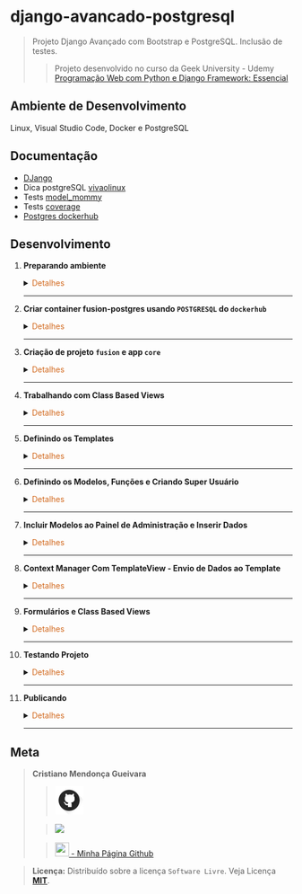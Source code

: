 # django-avancado-postgresql

>Projeto Django Avançado com Bootstrap e PostgreSQL. Inclusão de testes.
> 
>>Projeto desenvolvido no curso da Geek University - Udemy [Programação Web com Python e Django Framework: Essencial](https://www.udemy.com/course/programacao-web-com-django-framework-do-basico-ao-avancado/)

## Ambiente de Desenvolvimento
Linux, Visual Studio Code, Docker e PostgreSQL

## Documentação
- [DJango](https://www.djangoproject.com/)
- Dica postgreSQL [vivaolinux](https://www.vivaolinux.com.br/artigo/psql-Conheca-o-basico)
- Tests [model_mommy](https://model-mommy.readthedocs.io/en/latest/basic_usage.html)
- Tests [coverage](https://coverage.readthedocs.io/en/7.3.2/)
- [Postgres dockerhub](https://hub.docker.com/_/postgres)


## Desenvolvimento
1. <span style="color:383E42"><b>Preparando ambiente</b></span>
    <details><summary><span style="color:Chocolate">Detalhes</span></summary>
    <p>

    - Criar repositório no github com `gitignore` e `README.md`
    - Editar `README` e colocar estrutura básica
    - Criar diretório `readmeImages` e colocar imagens para uso no `README.md`
    - Editar `gitignore` e colocar configuração para `python, django, vscode/visualstudio code`
        >Use o site [gitignore.io](https://www.toptal.com/developers/gitignore/)
    
    - Incluir ao `gitignore` o arquivo `privateData.py`
        >São arquivos que não devem ir para o repositório github

    - Criar e ativar ambiente virtual
        ```sh
        python3 -m venv venv
        source venv/bin/activate
        ```
    - Instalação pip - se necessário
        ```sh
        sudo apt update
        sudo apt install python3-pip
        pip3 --version
        ```
    - Instalar o `django`, `psycopg2-binary` (para trabalhar com PostgreSQL), `gunicorn`( servidor para python), `django-std-image`(para trabalhar com imagens)
        ```bash
        sudo apt update
        pip3 install django
        pip3 install psycopg2-binary gunicorn django-static django-stdimage
        ```

    - Criação arquivo requirements
    Contém informaçẽos sobre todas as bibliotecas utilizadas no projeto. Para atualizar o arquivo, basta executar o comando novamente após instalar outras bibliotecas.
        ```sh
        pip freeze > requirements.txt
        ```

    </p>

    </details> 

    ---

2. <span style="color:383E42"><b>Criar container fusion-postgres usando `POSTGRESQL` do `dockerhub`</b></span>
    <details><summary><span style="color:Chocolate">Detalhes</span></summary>
    <p>

    - [Documentação dockerhub](https://hub.docker.com/_/postgres)
        - Baixar imagem POSTGRESQL
            ```bash
            docker pull postgres
            ```
        - Cria container 
        Nomeando `--name fusion-postgres` 
        Adiciono informação da porta `-p 5432:5432`
        Informo a senha `POSTGRES_PASSWORD=suasenha`
        ```bash
        docker run -p 5432:5432 --name fusion-postgres -e POSTGRES_PASSWORD=suasenha -d postgres

        ```
        - Iniciar container
            ```bash
            docker start fusion-postgres
            ```
        - Verificar `id` container e `ip` do container
            ```bash
            sudo docker ps
            sudo docker container inspect idcontainer
            ```

        - Acessar container no modo interativo - container em execução
            >Criação database e usuário
            ```bash
            sudo docker exec -it idcontainer bash
            ```
            - Acessando postgres `database` com usuário `postgres`
                ```bash
                psql -U postgres
                ```
            - Criar database
                ```bash
                create database "fusion";
                ```
            -  Criar usuário no postgres
                ```bash
                create user cristiano superuser inherit createdb createrole password 'surasenha';
                ```

            - Saindo do postgres
                ```bash
                \q
                ```
            - Acessando database `fusion`. Use o  `ip` do container
                >Comandos válidos
                ```bash
                psql -U postgres -d fusion
                psql ipcontainer -U postgres -d fusion

                psql -h ipcontainer -U postgres -d fusion
                ```
            - Listando database
                ```bash
                \l
                ```
            - Sair do container
                ```bash
                exit
                ```

    </p>

    </details> 

    ---

3. <span style="color:383E42"><b>Criação de projeto `fusion` e app `core`</b></span>
    <details><summary><span style="color:Chocolate">Detalhes</span></summary>
    <p>
    
    - Criar app no mesmo diretório/pasta que está o projeto.
        >Criar arquivo `privateData.py` com dicionário de dados `myData` contendo as informaçoes que não quero que vá para repositório - Então incluirei o arquivo com a classe no gitignore
        Dicinário `myData`
        ```python
        myData = {
            'SENHA_PSTGRESQL': '',
            'USUARIO_POSTGRESQL': '',
            'SECRET_SETTINGS': '',
            'POSTGRESQL_DB_NAME': '',
            'HOST': '',
        }
        ```
        ```sh
        django-admin startproject fusion .
        django-admin startapp core
        ```
     
    - Configuração em `settings.py`
        - Habilitar acesso
            ```python
            ALLOWED_HOSTS = ['*']
            ```
        - Incluir app `core`
            ```python
            INSTALLED_APPS = [
                'django.contrib.admin',
                'django.contrib.auth',
                'django.contrib.contenttypes',
                'django.contrib.sessions',
                'django.contrib.messages',
                'django.contrib.staticfiles',

                'core',
            ]
            ```
        - Informar diretório `templates`
            ````python
            TEMPLATES = [
                {
                    'BACKEND': 'django.template.backends.django.DjangoTemplates',
                    'DIRS': ['templates'],
                    'APP_DIRS': True,
                    'OPTIONS': {
                        'context_processors': [
                            'django.template.context_processors.debug',
                            'django.template.context_processors.request',
                            'django.contrib.auth.context_processors.auth',
                            'django.contrib.messages.context_processors.messages',
                        ],
                    },
                },
            ]
            ```
        - Configurar databases para PostgreSQL
            ```python
            DATABASES = {
                'default': {
                    'ENGINE': 'django.db.backends.postgresql',
                    'NAME': privateData['POSTGRESQL_DB_NAME'],
                    'USER': privateData['USUARIO_POSTGRESQL'],
                    'PASSWORD': privateData['SENHA_POSTGRESQL'],
                    'HOST': privateData['HOST'],
                    'PORT':'5432',
                    
                }
            }
            ```
        - Definindo `timezone`
            ```python
            # Internationalization
            # https://docs.djangoproject.com/en/4.2/topics/i18n/

            LANGUAGE_CODE = 'pt-br'

            TIME_ZONE = 'America/Sao_Paulo'

            USE_I18N = True

            USE_TZ = True

            ```
        - Configuração para arquivos státicos
            ```python
            import os
            from pathlib import Path
            #...
            STATIC_URL = 'static/'
            MEDIA_URL = 'media/'
            STATIC_ROOT = os.path.join(STATIC_URL, 'staticfiles')
            MEDIA_ROOT = os.path.join(BASE_DIR, 'media')
            #...
            ```
    - Incluir diretórios `core/templates` e `core/static`
    - Incluir rota para app `core` no arquivo `fusion/urls.py`
        >Direciona para rotas do `core/urls.py` - Obs.: Ainda será criado o arquivo de urls do app
        ```python
        from django.contrib import admin
        from django.urls import path, include

        from django.conf.urls.static import static
        from django.conf import settings

        urlpatterns = [
            path('admin/', admin.site.urls),
            path('', include('core.urls')),
        ] + static(settings.MEDIA_URL, document_root=settings.MEDIA_ROOT)
        ```

    </p>

    </details> 

    ---

4. <span style="color:383E42"><b>Trabalhando com Class Based Views</b></span>
    <details><summary><span style="color:Chocolate">Detalhes</span></summary>
    <p>

    - Criar arquivo `core/urls.py` no app core
        >Incluir rota para view `IndexView`
        ```python
        from django.urls import path

        from .views import IndexView

        urlpatterns = [
            path('', IndexView.as_view(), name='index'),
        ]
        ```

    - Criar view `IndexView`
        ```python
        from django.views.generic import TemplateView

        class IndexView(TemplateView):
            template_name = 'index.html'
        ```

    </p>

    </details> 

    ---

5. <span style="color:383E42"><b>Definindo os Templates</b></span>
    <details><summary><span style="color:Chocolate">Detalhes</span></summary>
    <p>

    - Template `core/templates/404.html`
        ```html
        {% load static %}
        <div id="hero-area" class="hero-area-bg">
            <div class="container">      
            <div class="row">
                <div class="col-lg-7 col-md-12 col-sm-12 col-xs-12">
                <div class="contents">
                    <h2 class="head-title">App, Business & SaaS<br>Landing Page Template</h2>
                    <p>Lorem ipsum dolor sit amet, consectetur adipisicing elit. Rem repellendus quasi fuga nesciunt dolorum nulla magnam veniam sapiente, fugiat! fuga nesciunt dolorum nulla magnam veniam sapiente, fugiat!</p>
                    <div class="header-button">
                    <a href="#" class="btn btn-common">Download Now</i></a>
                    <a href="#" class="btn btn-border video-popup">Learn More</i></a>
                    </div>
                </div>
                </div>
                <div class="col-lg-5 col-md-12 col-sm-12 col-xs-12">
                <div class="intro-img">
                    <img class="img-fluid" src="{% static 'img/intro-mobile.png' %}" alt="">
                </div>            
                </div>
            </div> 
            </div> 
        </div>
        <!-- Hero Area End -->

        </header>
        <!-- Header Area wrapper End -->
        ```

    - Template `core/templates/500.html
        ```html
        {% extends 'base.html' %}
        {% load static %}
        {% block content %}
            <!-- Hero Area Start -->
            <div id="hero-area" class="hero-area-bg">
                <div class="container">
                <div class="row">
                    <div class="col-lg-7 col-md-12 col-sm-12 col-xs-12">
                    <div class="contents">
                        <h2 class="head-title">500<br>Erro de processamento</h2>
                        <p>Infelizmente não foi possível processar a requisição.</p>
                        <div class="header-button">
                        <a href="{% url 'index' %}" class="btn btn-common">Volte para a página principal</i></a>
                        </div>
                    </div>
                    </div>
                    <div class="col-lg-5 col-md-12 col-sm-12 col-xs-12">
                    <div class="intro-img">
                        <img class="img-fluid" src="{% static 'img/intro-mobile.png' %}" alt="">
                    </div>
                    </div>
                </div>
                </div>
            </div>
            <!-- Hero Area End -->
        {% endblock %}
        ```

    - Template `base.html`
        >Template com html padrão para todas as páginas. Incluindo bootstra4, js e css
        ```html
        {% load static %}
        <!DOCTYPE html>
        <html lang="pt-br">
        <head>
            <!-- Required meta tags -->
            <meta charset="utf-8">
            <meta name="viewport" content="width=device-width, initial-scale=1, shrink-to-fit=no">

            <title>Fusion</title>

            <!-- Bootstrap CSS -->
            <link rel="stylesheet" href="{% static 'css/bootstrap.min.css' %}" >
            <!-- Icon -->
            <link rel="stylesheet" href="{% static 'fonts/line-icons.css' %}">
            <!-- Owl carousel -->
            <link rel="stylesheet" href="{% static 'css/owl.carousel.min.css' %}">
            <link rel="stylesheet" href="{% static 'css/owl.theme.css' %}">

            <!-- Animate -->
            <link rel="stylesheet" href="{% static 'css/animate.css' %}">
            <!-- Main Style -->
            <link rel="stylesheet" href="{% static 'css/main.css' %}">
            <!-- Responsive Style -->
            <link rel="stylesheet" href="{% static 'css/responsive.css' %}">

        </head>
        <body>

            <!-- Header Area wrapper Starts -->
            <header id="header-wrap">
            <!-- Navbar Start -->
            <nav class="navbar navbar-expand-md bg-inverse fixed-top scrolling-navbar">
                <div class="container">
                <!-- Brand and toggle get grouped for better mobile display -->
                <a href="{% url 'index' %}" class="navbar-brand"><img src="{% static 'img/logo.png' %}" alt=""></a>
                <button class="navbar-toggler" type="button" data-toggle="collapse" data-target="#navbarCollapse" aria-controls="navbarCollapse" aria-expanded="false" aria-label="Toggle navigation">
                    <i class="lni-menu"></i>
                </button>
                <div class="collapse navbar-collapse" id="navbarCollapse">
                    <ul class="navbar-nav mr-auto w-100 justify-content-end clearfix">
                    <li class="nav-item active">
                        <a class="nav-link" href="#hero-area">
                        Início
                        </a>
                    </li>
                    <li class="nav-item">
                        <a class="nav-link" href="#services">
                        Serviços
                        </a>
                    </li>
                    <li class="nav-item">
                        <a class="nav-link" href="#team">
                        Equipe
                        </a>
                    </li>
                    <li class="nav-item">
                        <a class="nav-link" href="#pricing">
                        Preços
                        </a>
                    </li>
                    <li class="nav-item">
                        <a class="nav-link" href="#testimonial">
                        Clientes
                        </a>
                    </li>
                    <li class="nav-item">
                        <a class="nav-link" href="#contact">
                        Contato
                        </a>
                    </li>
                    </ul>
                </div>
                </div>
            </nav>
            <!-- Navbar End -->
            {% block content %} {% endblock %}

            <!-- Go to Top Link -->
            <a href="#" class="back-to-top">
                <i class="lni-arrow-up"></i>
            </a>

            <!-- Preloader -->
            <div id="preloader">
            <div class="loader" id="loader-1"></div>
            </div>
            <!-- End Preloader -->

            <!-- jQuery first, then Popper.js, then Bootstrap JS -->
            <script src="{% static 'js/jquery-min.js' %}"></script>
            <script src="{% static 'js/popper.min.js' %}"></script>
            <script src="{% static 'js/bootstrap.min.js' %}"></script>
            <script src="{% static 'js/owl.carousel.min.js' %}"></script>
            <script src="{% static 'js/wow.js' %}"></script>
            <script src="{% static 'js/jquery.nav.js' %}"></script>
            <script src="{% static 'js/scrolling-nav.js' %}"></script>
            <script src="{% static 'js/jquery.easing.min.js' %}"></script>
            <script src="{% static 'js/main.js' %}"></script>
            <script src="{% static 'js/form-validator.min.js' %}"></script>
            <script src="{% static 'js/contact-form-script.min.js' %}"></script>

        </body>
        </html>

        ```


    - Template `servicos.html`
        ```html
        {% load static %}
        <section id="services" class="section-padding">
            <div class="container">
            <div class="section-header text-center">
                <h2 class="section-title wow fadeInDown" data-wow-delay="0.3s">Our Services</h2>
                <div class="shape wow fadeInDown" data-wow-delay="0.3s"></div>
            </div>
            <div class="row">
                <!-- Services item -->
                <div class="col-md-6 col-lg-4 col-xs-12">
                <div class="services-item wow fadeInRight" data-wow-delay="0.3s">
                    <div class="icon">
                    <i class="lni-cog"></i>
                    </div>
                    <div class="services-content">
                    <h3><a href="#">Easy To Used</a></h3>
                    <p>Ut maximus enim dolor. Aenean auctor risus eget tincidunt lobortis. Donec tincidunt bibendum gravida. </p>
                    </div>
                </div>
                </div>
                <!-- Services item -->
                <div class="col-md-6 col-lg-4 col-xs-12">
                <div class="services-item wow fadeInRight" data-wow-delay="0.6s">
                    <div class="icon">
                    <i class="lni-stats-up"></i>
                    </div>
                    <div class="services-content">
                    <h3><a href="#">Awesome Design</a></h3>
                    <p>Ut maximus enim dolor. Aenean auctor risus eget tincidunt lobortis. Donec tincidunt bibendum gravida. </p>
                    </div>
                </div>
                </div>
                <!-- Services item -->
                <div class="col-md-6 col-lg-4 col-xs-12">
                <div class="services-item wow fadeInRight" data-wow-delay="0.9s">
                    <div class="icon">
                    <i class="lni-users"></i>
                    </div>
                    <div class="services-content">
                    <h3><a href="#">Easy To Customize</a></h3>
                    <p>Ut maximus enim dolor. Aenean auctor risus eget tincidunt lobortis. Donec tincidunt bibendum gravida. </p>
                    </div>
                </div>
                </div>
                <!-- Services item -->
                <div class="col-md-6 col-lg-4 col-xs-12">
                <div class="services-item wow fadeInRight" data-wow-delay="1.2s">
                    <div class="icon">
                    <i class="lni-layers"></i>
                    </div>
                    <div class="services-content">
                    <h3><a href="#">UI/UX Design</a></h3>
                    <p>Ut maximus enim dolor. Aenean auctor risus eget tincidunt lobortis. Donec tincidunt bibendum gravida. </p>
                    </div>
                </div>
                </div>
                <!-- Services item -->
                <div class="col-md-6 col-lg-4 col-xs-12">
                <div class="services-item wow fadeInRight" data-wow-delay="1.5s">
                    <div class="icon">
                    <i class="lni-mobile"></i>
                    </div>
                    <div class="services-content">
                    <h3><a href="#">App Development</a></h3>
                    <p>Ut maximus enim dolor. Aenean auctor risus eget tincidunt lobortis. Donec tincidunt bibendum gravida. </p>
                    </div>
                </div>
                </div>
                <!-- Services item -->
                <div class="col-md-6 col-lg-4 col-xs-12">
                <div class="services-item wow fadeInRight" data-wow-delay="1.8s">
                    <div class="icon">
                    <i class="lni-rocket"></i>
                    </div>
                    <div class="services-content">
                    <h3><a href="#">User Friendly interface</a></h3>
                    <p>Ut maximus enim dolor. Aenean auctor risus eget tincidunt lobortis. Donec tincidunt bibendum gravida. </p>
                    </div>
                </div>
                </div>
            </div>
            </div>
        </section>
        ```
    - Template `core/templates/chamada.html`
        ```html
        {% load static %}
        <section id="cta" class="section-padding">
            <div class="container">
                <div class="row">
                <div class="col-lg-6 col-md-6 col-xs-12 wow fadeInLeft" data-wow-delay="0.3s">
                    <div class="cta-text">
                    <h4>Get 30 days free trial</h4>
                    <p>Praesent imperdiet, tellus et euismod euismod, risus lorem euismod erat, at finibus neque odio quis metus. Donec vulputate arcu quam. </p>
                    </div>
                </div>
                <div class="col-lg-6 col-md-6 col-xs-12 text-right wow fadeInRight" data-wow-delay="0.3s">
                    </br><a href="#" class="btn btn-common">Register Now</a>
                </div>
                </div>
            </div>
        </section>
        ```
    
    - Template `core/templates/clientes.html`
        ```html
        {% load static %}
        <section id="testimonial" class="testimonial section-padding">
            <div class="container">
                <div class="row justify-content-center">
                <div class="col-lg-12 col-md-12 col-sm-12 col-xs-12">
                    <div id="testimonials" class="owl-carousel wow fadeInUp" data-wow-delay="1.2s">
                    <div class="item">
                        <div class="testimonial-item">
                        <div class="img-thumb">
                            <img src="{% static 'img/testimonial/img1.jpg' %}" alt="">
                        </div>
                        <div class="info">
                            <h2><a href="#">David Smith</a></h2>
                            <h3><a href="#">Creative Head</a></h3>
                        </div>
                        <div class="content">
                            <p class="description">Praesent cursus nulla non arcu tempor, ut egestas elit tempus. In ac ex fermentum, gravida felis nec, tincidunt ligula.</p>
                            <div class="star-icon mt-3">
                            <span><i class="lni-star-filled"></i></span>
                            <span><i class="lni-star-filled"></i></span>
                            <span><i class="lni-star-filled"></i></span>
                            <span><i class="lni-star-filled"></i></span>
                            <span><i class="lni-star-half"></i></span>
                            </div>
                        </div>
                        </div>
                    </div>
                    <div class="item">
                        <div class="testimonial-item">
                        <div class="img-thumb">
                            <img src="{% static 'img/testimonial/img2.jpg' %}" alt="">
                        </div>
                        <div class="info">
                            <h2><a href="#">Domeni GEsson</a></h2>
                            <h3><a href="#">Awesome Technology co.</a></h3>
                        </div>
                        <div class="content">
                            <p class="description">Praesent cursus nulla non arcu tempor, ut egestas elit tempus. In ac ex fermentum, gravida felis nec, tincidunt ligula.</p>
                            <div class="star-icon mt-3">
                            <span><i class="lni-star-filled"></i></span>
                            <span><i class="lni-star-filled"></i></span>
                            <span><i class="lni-star-filled"></i></span>
                            <span><i class="lni-star-half"></i></span>
                            <span><i class="lni-star-half"></i></span>
                            </div>
                        </div>
                        </div>
                    </div>
                    <div class="item">
                        <div class="testimonial-item">
                        <div class="img-thumb">
                            <img src="{% static 'img/testimonial/img3.jpg' %}" alt="">
                        </div>
                        <div class="info">
                            <h2><a href="#">Dommini Albert</a></h2>
                            <h3><a href="#">Nesnal Design co.</a></h3>
                        </div>
                        <div class="content">
                            <p class="description">Praesent cursus nulla non arcu tempor, ut egestas elit tempus. In ac ex fermentum, gravida felis nec, tincidunt ligula.</p>
                            <div class="star-icon mt-3">
                            <span><i class="lni-star-filled"></i></span>
                            <span><i class="lni-star-filled"></i></span>
                            <span><i class="lni-star-filled"></i></span>
                            <span><i class="lni-star-filled"></i></span>
                            <span><i class="lni-star-half"></i></span>
                            </div>
                        </div>
                        </div>
                    </div>
                    <div class="item">
                        <div class="testimonial-item">
                        <div class="img-thumb">
                            <img src="{% static 'img/testimonial/img4.jpg' %}" alt="">
                        </div>
                        <div class="info">
                            <h2><a href="#">Fernanda Anaya</a></h2>
                            <h3><a href="#">Developer</a></h3>
                        </div>
                        <div class="content">
                            <p class="description">Praesent cursus nulla non arcu tempor, ut egestas elit tempus. In ac ex fermentum, gravida felis nec, tincidunt ligula.</p>
                            <div class="star-icon mt-3">
                            <span><i class="lni-star-filled"></i></span>
                            <span><i class="lni-star-filled"></i></span>
                            <span><i class="lni-star-half"></i></span>
                            <span><i class="lni-star-half"></i></span>
                            <span><i class="lni-star-half"></i></span>
                            </div>
                        </div>
                        </div>
                    </div>
                    </div>
                </div>
                </div>
            </div>
            </section>
        ```

    - Template `core/templates/contato.html`
        ```html
        {% load static %}
        <section id="contact" class="section-padding bg-gray">    
            <div class="container">
                <div class="section-header text-center">          
                <h2 class="section-title wow fadeInDown" data-wow-delay="0.3s">Countact Us</h2>
                <div class="shape wow fadeInDown" data-wow-delay="0.3s"></div>
                </div>
                <div class="row contact-form-area wow fadeInUp" data-wow-delay="0.3s">   
                <div class="col-lg-7 col-md-12 col-sm-12">
                    <div class="contact-block">
                    <form id="contactForm">
                        <div class="row">
                        <div class="col-md-6">
                            <div class="form-group">
                            <input type="text" class="form-control" id="name" name="name" placeholder="Name" required data-error="Please enter your name">
                            <div class="help-block with-errors"></div>
                            </div>                                 
                        </div>
                        <div class="col-md-6">
                            <div class="form-group">
                            <input type="text" placeholder="Email" id="email" class="form-control" name="email" required data-error="Please enter your email">
                            <div class="help-block with-errors"></div>
                            </div> 
                        </div>
                        <div class="col-md-12">
                            <div class="form-group">
                            <input type="text" placeholder="Subject" id="msg_subject" class="form-control" required data-error="Please enter your subject">
                            <div class="help-block with-errors"></div>
                            </div>
                        </div>
                        <div class="col-md-12">
                            <div class="form-group"> 
                            <textarea class="form-control" id="message" placeholder="Your Message" rows="7" data-error="Write your message" required></textarea>
                            <div class="help-block with-errors"></div>
                            </div>
                            <div class="submit-button text-left">
                            <button class="btn btn-common" id="form-submit" type="submit">Send Message</button>
                            <div id="msgSubmit" class="h3 text-center hidden"></div> 
                            <div class="clearfix"></div> 
                            </div>
                        </div>
                        </div>            
                    </form>
                    </div>
                </div>
                <div class="col-lg-5 col-md-12 col-xs-12">
                    <div class="map">
                    <object style="border:0; height: 280px; width: 100%;" data="https://www.google.com/maps/embed?pb=!1m18!1m12!1m3!1d34015.943594576835!2d-106.43242624069771!3d31.677719472407432!2m3!1f0!2f0!3f0!3m2!1i1024!2i768!4f13.1!3m3!1m2!1s0x86e75d90e99d597b%3A0x6cd3eb9a9fcd23f1!2sCourtyard+by+Marriott+Ciudad+Juarez!5e0!3m2!1sen!2sbd!4v1533791187584"></object>
                    </div>
                </div>
                </div>
            </div> 
            </section>
        ```
    
    - Template `core/templates/equipe.html`
        ```html
        {% load static %}
        <section id="team" class="section-padding bg-gray">
            <div class="container">
                <div class="section-header text-center">          
                <h2 class="section-title wow fadeInDown" data-wow-delay="0.3s">Meet our team</h2>
                <div class="shape wow fadeInDown" data-wow-delay="0.3s"></div>
                </div>
                <div class="row">
                <div class="col-lg-6 col-md-12 col-xs-12">
                    <!-- Team Item Starts -->
                    <div class="team-item wow fadeInRight" data-wow-delay="0.2s">
                    <div class="team-img">
                        <img class="img-fluid" src="{% static 'img/team/team-01.png' %}" alt="">
                    </div>
                    <div class="contetn">
                        <div class="info-text">
                        <h3><a href="#">David Smith</a></h3>
                        <p>Front-end Developer</p>
                        </div>
                        <p>Lorem ipsum dolor sit amet, consectetur adipisicing elit. Quod eos id officiis hic tenetur.</p>
                        <ul class="social-icons">
                        <li><a href="#"><i class="lni-facebook-filled" aria-hidden="true"></i></a></li>
                        <li><a href="#"><i class="lni-twitter-filled" aria-hidden="true"></i></a></li>
                        <li><a href="#"><i class="lni-instagram-filled" aria-hidden="true"></i></a></li>
                        </ul>
                    </div>
                    </div>
                    <!-- Team Item Ends -->
                </div>
                <div class="col-lg-6 col-md-12 col-xs-12">
                    <!-- Team Item Starts -->
                    <div class="team-item wow fadeInRight" data-wow-delay="0.4s">
                    <div class="team-img">
                        <img class="img-fluid" src="{% static 'img/team/team-02.png' %}" alt="">
                    </div>
                    <div class="contetn">
                        <div class="info-text">
                        <h3><a href="#">ERIC PETERSON</a></h3>
                        <p>Product Designer</p>
                        </div>
                        <p>Lorem ipsum dolor sit amet, consectetur adipisicing elit. Quod eos id officiis hic tenetur.</p>
                        <ul class="social-icons">
                        <li><a href="#"><i class="lni-facebook-filled" aria-hidden="true"></i></a></li>
                        <li><a href="#"><i class="lni-twitter-filled" aria-hidden="true"></i></a></li>
                        <li><a href="#"><i class="lni-instagram-filled" aria-hidden="true"></i></a></li>
                        </ul>
                    </div>
                    </div>
                    <!-- Team Item Ends -->
                </div>
                <div class="col-lg-6 col-md-12 col-xs-12">
                    <!-- Team Item Starts -->
                    <div class="team-item wow fadeInRight" data-wow-delay="0.6s">
                    <div class="team-img">
                        <img class="img-fluid" src="{% static 'img/team/team-03.png' %}" alt="">
                    </div>
                    <div class="contetn">
                        <div class="info-text">
                        <h3><a href="#">DURWIN BABB</a></h3>
                        <p>Lead Designer</p>
                        </div>
                        <p>Lorem ipsum dolor sit amet, consectetur adipisicing elit. Quod eos id officiis hic tenetur.</p>
                        <ul class="social-icons">
                        <li><a href="#"><i class="lni-facebook-filled" aria-hidden="true"></i></a></li>
                        <li><a href="#"><i class="lni-twitter-filled" aria-hidden="true"></i></a></li>
                        <li><a href="#"><i class="lni-instagram-filled" aria-hidden="true"></i></a></li>
                        </ul>
                    </div>
                    </div>
                    <!-- Team Item Ends -->
                </div>
                <div class="col-lg-6 col-md-12 col-xs-12">
                    <!-- Team Item Starts -->
                    <div class="team-item wow fadeInRight" data-wow-delay="0.8s">
                    <div class="team-img">
                        <img class="img-fluid" src="{% static 'img/team/team-04.png' %}" alt="">
                    </div>
                    <div class="contetn">
                        <div class="info-text">
                        <h3><a href="#">MARIJN OTTE</a></h3>
                        <p>Lead Designer</p>
                        </div>
                        <p>Lorem ipsum dolor sit amet, consectetur adipisicing elit. Quod eos id officiis hic tenetur.</p>
                        <ul class="social-icons">
                        <li><a href="#"><i class="lni-facebook-filled" aria-hidden="true"></i></a></li>
                        <li><a href="#"><i class="lni-twitter-filled" aria-hidden="true"></i></a></li>
                        <li><a href="#"><i class="lni-instagram-filled" aria-hidden="true"></i></a></li>
                        </ul>
                    </div>
                    </div>
                    <!-- Team Item Ends -->
                </div>
                </div>
            </div>
        </section>
        ```
    
    - Template `core/templates/features.html`
        ```html
        {% load static %}
        <section id="features" class="section-padding">
            <div class="container">
                <div class="section-header text-center">
                <h2 class="section-title wow fadeInDown" data-wow-delay="0.3s">Awesome Features</h2>
                <div class="shape wow fadeInDown" data-wow-delay="0.3s"></div>
                </div>
                <div class="row">
                <div class="col-lg-4 col-md-12 col-sm-12 col-xs-12">
                    <div class="content-left">
                    <div class="box-item wow fadeInLeft" data-wow-delay="0.3s">
                        <span class="icon">
                        <i class="lni-rocket"></i>
                        </span>
                        <div class="text">
                        <h4>Bootstrap 4 Based</h4>
                        <p>Lorem Ipsum is simply dummy text of the printing and typesetting industry.</p>
                        </div>
                    </div>
                    <div class="box-item wow fadeInLeft" data-wow-delay="0.6s">
                        <span class="icon">
                        <i class="lni-laptop-phone"></i>
                        </span>
                        <div class="text">
                        <h4>Fully Responsive</h4>
                        <p>Lorem Ipsum is simply dummy text of the printing and typesetting industry.</p>
                        </div>
                    </div>
                    <div class="box-item wow fadeInLeft" data-wow-delay="0.9s">
                        <span class="icon">
                        <i class="lni-cog"></i>
                        </span>
                        <div class="text">
                        <h4>HTML5, CSS3 & SASS</h4>
                        <p>Lorem Ipsum is simply dummy text of the printing and typesetting industry</p>
                        </div>
                    </div>
                    </div>
                </div>
                <div class="col-lg-4 col-md-12 col-sm-12 col-xs-12">
                    <div class="show-box wow fadeInUp" data-wow-delay="0.3s">
                    <img src="{% static 'img/feature/intro-mobile.png' %}" alt="">
                    </div>
                </div>
                <div class="col-lg-4 col-md-12 col-sm-12 col-xs-12">
                    <div class="content-right">
                    <div class="box-item wow fadeInRight" data-wow-delay="0.3s">
                        <span class="icon">
                        <i class="lni-leaf"></i>
                        </span>
                        <div class="text">
                        <h4>Modern Design</h4>
                        <p>Lorem Ipsum is simply dummy text of the printing and typesetting industry</p>
                        </div>
                    </div>
                    <div class="box-item wow fadeInRight" data-wow-delay="0.6s">
                        <span class="icon">
                        <i class="lni-layers"></i>
                        </span>
                        <div class="text">
                        <h4>Multi-purpose Template</h4>
                        <p>Lorem Ipsum is simply dummy text of the printing and typesetting industry.</p>
                        </div>
                    </div>
                    <div class="box-item wow fadeInRight" data-wow-delay="0.9s">
                        <span class="icon">
                        <i class="lni-leaf"></i>
                        </span>
                        <div class="text">
                        <h4>Working Contact Form</h4>
                        <p>Lorem Ipsum is simply dummy text of the printing and typesetting industry.</p>
                        </div>
                    </div>
                    </div>
                </div>
                </div>
            </div>
            </section>
        ```

    - Template `core/templates/footer.html`
        ```html
        {% load static %}
        <footer id="footer" class="footer-area section-padding">
            <div class="container">
                <div class="container">
                <div class="row">
                    <div class="col-lg-3 col-md-6 col-sm-6 col-xs-6 col-mb-12">
                    <div class="widget">
                        <h3 class="footer-logo"><img src="{% static 'img/logo.png' %}" alt=""></h3>
                        <div class="textwidget">
                        <p>Lorem ipsum dolor sit amet, consectetur adipiscing elit. Quisque lobortis tincidunt est, et euismod purus suscipit quis.</p>
                        </div>
                        <div class="social-icon">
                        <a class="facebook" href="#"><i class="lni-facebook-filled"></i></a>
                        <a class="twitter" href="#"><i class="lni-twitter-filled"></i></a>
                        <a class="instagram" href="#"><i class="lni-instagram-filled"></i></a>
                        <a class="linkedin" href="#"><i class="lni-linkedin-filled"></i></a>
                        </div>
                    </div>
                    </div>
                    <div class="col-lg-3 col-md-6 col-sm-12 col-xs-12">
                    <h3 class="footer-titel">Products</h3>
                    <ul class="footer-link">
                        <li><a href="#">Tracking</a></li>
                        <li><a href="#">Application</a></li>
                        <li><a href="#">Resource Planning</a></li>
                        <li><a href="#">Enterprise</a></li>
                        <li><a href="#">Employee Management</a></li>
                    </ul>
                    </div>
                    <div class="col-lg-3 col-md-6 col-sm-12 col-xs-12">
                    <h3 class="footer-titel">Resources</h3>
                    <ul class="footer-link">
                        <li><a href="#">Payment Options</a></li>
                        <li><a href="#">Fee Schedule</a></li>
                        <li><a href="#">Getting Started</a></li>
                        <li><a href="#">Identity Verification</a></li>
                        <li><a href="#">Card Verification</a></li>
                    </ul>
                    </div>
                    <div class="col-lg-3 col-md-6 col-sm-12 col-xs-12">
                    <h3 class="footer-titel">Contact</h3>
                    <ul class="address">
                        <li>
                        <a href="#"><i class="lni-map-marker"></i> 105 Madison Avenue - <br> Third Floor New York, NY 10016</a>
                        </li>
                        <li>
                        <a href="#"><i class="lni-phone-handset"></i> P: +84 846 250 592</a>
                        </li>
                        <li>
                        <a href="#"><i class="lni-envelope"></i> E: contact@uideck.com</a>
                        </li>
                    </ul>
                    </div>
                </div>
                </div>
            </div>
            <div id="copyright">
                <div class="container">
                <div class="row">
                    <div class="col-md-12">
                    <div class="copyright-content">
                        <p>Copyright © 2020 <a rel="nofollow" href="https://uideck.com">UIdeck</a> All Right Reserved</p>
                    </div>
                    </div>
                </div>
                </div>
            </div>
            </footer>
        ```

    - Template `core/templates/hero.html`
        ```html
        {% load static %}
        <div id="hero-area" class="hero-area-bg">
                <div class="container">      
                <div class="row">
                    <div class="col-lg-7 col-md-12 col-sm-12 col-xs-12">
                    <div class="contents">
                        <h2 class="head-title">App, Business & SaaS<br>Landing Page Template</h2>
                        <p>Lorem ipsum dolor sit amet, consectetur adipisicing elit. Rem repellendus quasi fuga nesciunt dolorum nulla magnam veniam sapiente, fugiat! fuga nesciunt dolorum nulla magnam veniam sapiente, fugiat!</p>
                        <div class="header-button">
                        <a href="#" class="btn btn-common">Download Now</i></a>
                        <a href="#" class="btn btn-border video-popup">Learn More</i></a>
                        </div>
                    </div>
                    </div>
                    <div class="col-lg-5 col-md-12 col-sm-12 col-xs-12">
                    <div class="intro-img">
                        <img class="img-fluid" src="{% static 'img/intro-mobile.png' %}" alt="">
                    </div>            
                    </div>
                </div> 
                </div> 
            </div>
            <!-- Hero Area End -->

            </header>
            <!-- Header Area wrapper End -->
        ```

    - Template `core/templates/index.html`
        ```html
        {% extends 'base.html'  %}
        {% load static %}
        {% block content %}
            <!-- Hero Area Start -->
                {% include 'hero.html' %}
            <!-- Hero Area End -->

            <!-- Services Section Start -->
            {% include 'servicos.html' %}
            <!-- Services Section End -->

            <!-- About Section start -->
            {% include 'sobre.html' %}
            <!-- About Section End -->

            <!-- Features Section Start -->
                {% include 'features.html' %}
            <!-- Features Section End -->

            <!-- Team Section Start -->
                {% include 'equipe.html' %}
            <!-- Team Section End -->

            <!-- Pricing section Start -->
            {% include 'precos.html' %}
            <!-- Pricing Table Section End -->

            <!-- Testimonial Section Start -->
                {% include 'clientes.html' %}
            <!-- Testimonial Section End -->

            <!-- Call To Action Section Start -->
            {% include 'chamada.html' %}
            <!-- Call To Action Section Start -->

            <!-- Contact Section Start -->
            {% include 'contato.html' %}
            <!-- Contact Section End -->

            <!-- Footer Section Start -->
            {% include 'footer.html' %}
            <!-- Footer Section End -->
        {% endblock %}
        ```

    - Template `core/templates/precos.html`
        ```html
        {% load static %}
        <section id="pricing" class="section-padding">
            <div class="container">
                <div class="section-header text-center">
                <h2 class="section-title wow fadeInDown" data-wow-delay="0.3s">Pricing</h2>
                <div class="shape wow fadeInDown" data-wow-delay="0.3s"></div>
                </div>
                <div class="row">
                <div class="col-lg-4 col-md-6 col-xs-12">
                    <div class="table wow fadeInLeft" data-wow-delay="1.2s">
                    <div class="icon-box">
                        <i class="lni-package"></i>
                    </div>
                    <div class="pricing-header">
                        <p class="price-value">$10<span> /mo</span></p>
                    </div>
                    <div class="title">
                        <h3>Pro</h3>
                    </div>
                    <ul class="description">
                        <li>1 user</li>
                        <li>10 GB storage</li>
                        <li>Email support</li>
                        <li>Lifetime updates</li>
                    </ul>
                    <button class="btn btn-common">Buy Now</button>
                    </div>
                </div>
                <div class="col-lg-4 col-md-6 col-xs-12 active">
                    <div class="table wow fadeInUp" id="active-tb" data-wow-delay="1.2s">
                    <div class="icon-box">
                        <i class="lni-drop"></i>
                    </div>
                    <div class="pricing-header">
                        <p class="price-value">$35<span> /mo</span></p>
                    </div>
                    <div class="title">
                        <h3>Plus</h3>
                    </div>
                    <ul class="description">
                        <li>10 user</li>
                        <li>30 GB storage</li>
                        <li>Priority email support</li>
                        <li>Lifetime updates</li>
                    </ul>
                    <button class="btn btn-common">Buy Now</button>
                </div>
                </div>
                <div class="col-lg-4 col-md-6 col-xs-12">
                    <div class="table wow fadeInRight" data-wow-delay="1.2s">
                    <div class="icon-box">
                        <i class="lni-star"></i>
                    </div>
                    <div class="pricing-header">
                        <p class="price-value">$150<span> /mo</span></p>
                    </div>
                    <div class="title">
                        <h3>Premium</h3>
                    </div>
                    <ul class="description">
                        <li>Unlimited users</li>
                        <li>Unlimited storage</li>
                        <li>24/7 support</li>
                        <li>Lifetime updates</li>
                    </ul>
                    <button class="btn btn-common">Buy Now</button>
                    </div>
                </div>
                </div>
            </div>
        </section>
        ```

    - Template `core/templates/servicos.html`
        ```html
        {% load static %}
        <section id="services" class="section-padding">
            <div class="container">
            <div class="section-header text-center">
                <h2 class="section-title wow fadeInDown" data-wow-delay="0.3s">Our Services</h2>
                <div class="shape wow fadeInDown" data-wow-delay="0.3s"></div>
            </div>
            <div class="row">
                <!-- Services item -->
                <div class="col-md-6 col-lg-4 col-xs-12">
                <div class="services-item wow fadeInRight" data-wow-delay="0.3s">
                    <div class="icon">
                    <i class="lni-cog"></i>
                    </div>
                    <div class="services-content">
                    <h3><a href="#">Easy To Used</a></h3>
                    <p>Ut maximus enim dolor. Aenean auctor risus eget tincidunt lobortis. Donec tincidunt bibendum gravida. </p>
                    </div>
                </div>
                </div>
                <!-- Services item -->
                <div class="col-md-6 col-lg-4 col-xs-12">
                <div class="services-item wow fadeInRight" data-wow-delay="0.6s">
                    <div class="icon">
                    <i class="lni-stats-up"></i>
                    </div>
                    <div class="services-content">
                    <h3><a href="#">Awesome Design</a></h3>
                    <p>Ut maximus enim dolor. Aenean auctor risus eget tincidunt lobortis. Donec tincidunt bibendum gravida. </p>
                    </div>
                </div>
                </div>
                <!-- Services item -->
                <div class="col-md-6 col-lg-4 col-xs-12">
                <div class="services-item wow fadeInRight" data-wow-delay="0.9s">
                    <div class="icon">
                    <i class="lni-users"></i>
                    </div>
                    <div class="services-content">
                    <h3><a href="#">Easy To Customize</a></h3>
                    <p>Ut maximus enim dolor. Aenean auctor risus eget tincidunt lobortis. Donec tincidunt bibendum gravida. </p>
                    </div>
                </div>
                </div>
                <!-- Services item -->
                <div class="col-md-6 col-lg-4 col-xs-12">
                <div class="services-item wow fadeInRight" data-wow-delay="1.2s">
                    <div class="icon">
                    <i class="lni-layers"></i>
                    </div>
                    <div class="services-content">
                    <h3><a href="#">UI/UX Design</a></h3>
                    <p>Ut maximus enim dolor. Aenean auctor risus eget tincidunt lobortis. Donec tincidunt bibendum gravida. </p>
                    </div>
                </div>
                </div>
                <!-- Services item -->
                <div class="col-md-6 col-lg-4 col-xs-12">
                <div class="services-item wow fadeInRight" data-wow-delay="1.5s">
                    <div class="icon">
                    <i class="lni-mobile"></i>
                    </div>
                    <div class="services-content">
                    <h3><a href="#">App Development</a></h3>
                    <p>Ut maximus enim dolor. Aenean auctor risus eget tincidunt lobortis. Donec tincidunt bibendum gravida. </p>
                    </div>
                </div>
                </div>
                <!-- Services item -->
                <div class="col-md-6 col-lg-4 col-xs-12">
                <div class="services-item wow fadeInRight" data-wow-delay="1.8s">
                    <div class="icon">
                    <i class="lni-rocket"></i>
                    </div>
                    <div class="services-content">
                    <h3><a href="#">User Friendly interface</a></h3>
                    <p>Ut maximus enim dolor. Aenean auctor risus eget tincidunt lobortis. Donec tincidunt bibendum gravida. </p>
                    </div>
                </div>
                </div>
            </div>
            </div>
        </section>
        ```

    - Template `core/templates/sobre.html`
        ```html
        {% load static %}
        <div class="about-area section-padding bg-gray">
            <div class="container">
                <div class="row">
                <div class="col-lg-6 col-md-12 col-xs-12 info">
                    <div class="about-wrapper wow fadeInLeft" data-wow-delay="0.3s">
                    <div>
                        <div class="site-heading">
                        <p class="mb-3">Manage Statistics</p>
                        <h2 class="section-title">Detailed Statistics of your Company</h2>
                        </div>
                        <div class="content">
                        <p>
                            Praesent imperdiet, tellus et euismod euismod, risus lorem euismod erat, at finibus neque odio quis metus. Donec vulputate arcu quam. Morbi quis tincidunt ligula. Sed rutrum tincidunt pretium. Mauris auctor, purus a pulvinar fermentum, odio dui vehicula lorem, nec pharetra justo risus quis mi. Ut ac ex sagittis, viverra nisl vel, rhoncus odio.
                        </p>
                        <a href="#" class="btn btn-common mt-3">Read More</a>
                        </div>
                    </div>
                    </div>
                </div>
                <div class="col-lg-6 col-md-12 col-xs-12 wow fadeInRight" data-wow-delay="0.3s">
                    <img class="img-fluid" src="{% static 'img/about/img-1.png' %}" alt="" >
                </div>
                </div>
            </div>
        </div>
        ```
    
    - Rodar projeto para testar
    </p>

    </details> 

    ---

6. <span style="color:383E42"><b>Definindo os Modelos, Funções e Criando Super Usuário</b></span>
    <details><summary><span style="color:Chocolate">Detalhes</span></summary>
    <p>

    - Editado templates - Tradução de alguns textos

    - Função `get_file_path` em `core/models.py`
        >Cria nome aleatório para o arquivo de imagem feito upload
        Obs.: StdImageField acrescenta código aleatório a nome de arquivo, caso exista arquivo com mesmo nome. Então não precisariámos da função. Mas a função nos permite mais controle/edição
        ```python
        def get_file_path(_instance, filename):
            # Captura extenção do arquivo
            ext = filename.split('.')[-1]
            # Gera um id/código aleatório
            filename = f'{uuid.uuid4()}.{ext}'
            return filename
        ```

    - Model `Base`
        ```python
        class Base(models.Model):
            criados = models.DateField('Criação', auto_now_add=True)
            modificado = models.DateField('Atualização', auto_now=True)
            ativo = models.BooleanField('Ativo?', default=True)

            class Meta:
                abstract = True
        ```

    - Model `Servico`
        ```python
        class Servico(Base):
            ICONE_CHOICES = (
                ('lni-cog', 'Engrenagem'),
                ('lni-stats-up', 'Gráfico'),
                ('lni-users', 'Usuários'),
                ('lni-layers', 'Design'),
                ('lni-mobile', 'Mobile'),
                ('lni-rocket', 'Foguete'),
            )
            servico = models.CharField('Serviço', max_length=100)
            descricao = models.TextField('Descrição', max_length=200)
            icone = models.CharField('Icone', max_length=12, choices=ICONE_CHOICES)

            class Meta:
                verbose_name = 'Serviço'
                verbose_name_plural = 'Serviços'

            def __str__(self):
                return self.servico
        ```

    - Model  `Cargo`
        ```python
        class Cargo(Base):
            cargo = models.CharField('Cargo', max_length=100)

            class Meta:
                verbose_name = 'Cargo'
                verbose_name_plural = 'Cargos'

            def __str__(self):
                return self.cargo

        ```
    - Model `Funcionario`
        ```python
        class Funcionario(Base):
            nome = models.CharField('Nome', max_length=100)
            cargo = models.ForeignKey('core.Cargo', verbose_name='Cargo', on_delete=models.CASCADE)
            bio = models.TextField('Bio', max_length=200)
            imagem = StdImageField('Imagem', upload_to=get_file_path, variations={'thumb': {'width': 480, 'height': 480, 'crop': True}})
            facebook = models.CharField('Facebook', max_length=100, default='#')
            twitter = models.CharField('Twitter', max_length=100, default='#')
            instagram = models.CharField('Instagram', max_length=100, default='#')

            class Meta:
                verbose_name = 'Funcionário'
                verbose_name_plural = 'Funcionários'

            def __str__(self):
                return self.nome
        ```

        - Executar `migrations` e `migrate` 
            >Para criação de arquivo de migração e criação das tabelas no banco
            ```bash
            python manage.py makemigrations
            python manage.py migrate
            ```

        - Criar super `usuário django`
            >Informar nome, email e senha
            ```bash
            python manage.py createsuperuser
            ```
    </p>

    </details> 

    ---

7. <span style="color:383E42"><b>Incluir Modelos ao Painel de Administração e Inserir Dados</b></span>
    <details><summary><span style="color:Chocolate">Detalhes</span></summary>
    <p>

    - Em `core/admin.py`
        ```python
        from django.contrib import admin

        from .models import Cargo, Servico, Funcionario


        @admin.register(Cargo)
        class CargoAdmin(admin.ModelAdmin):
            list_display = ('cargo', 'ativo', 'modificado')


        @admin.register(Servico)
        class ServicoAdmin(admin.ModelAdmin):
            list_display = ('servico', 'icone', 'ativo', 'modificado')


        @admin.register(Funcionario)
        class FuncionarioAdmin(admin.ModelAdmin):
            list_display = ('nome', 'cargo', 'ativo', 'modificado')
        ```

    - Cadastrar serviços
        ```
        Serviço: Automação Industrial
        Descrição: Ut maximus enim dolor. Aenean auctor risus eget tincidunt lobortis. Donec tincidunt bibendum gravida.
        Icone: Engrenagem
        
        Serviço: Desing Gráfico
        Descrição: Ut maximus enim dolor. Aenean auctor risus eget tincidunt lobortis. Donec tincidunt bibendum gravida.
        Icone: Design

        Serviço: Suporte Humanizado
        Descrição: Ut maximus enim dolor. Aenean auctor risus eget tincidunt lobortis. Donec tincidunt bibendum gravida.
        Icone: Usuários

        Serviço: UI/UX DESIGN Criativo
        Descrição: Ut maximus enim dolor. Aenean auctor risus eget tincidunt lobortis. Donec tincidunt bibendum gravida.
        Icone: De sign

        Serviço: Desenvolvimento Mobile
        Descrição: Ut maximus enim dolor. Aenean auctor risus eget tincidunt lobortis. Donec tincidunt bibendum gravida.
        Icone: Design
        
        Serviço: Sistemas Escaláveis
        Descrição: Ut maximus enim dolor. Aenean auctor risus eget tincidunt lobortis. Donec tincidunt bibendum gravida.
        Icone: Foguete
        ```

    - Inserir cargos
        ```
        Cargo: Programador Backend
        Cargo: Designer
        Cargo: Estagiário
        ```

    - Inserir Funcionários
        ```
        Nome: Paula Fernandes
        Cargo: Programador Backend
        Bio: Ut maximus enim dolor. Aenean auctor risus eget tincidunt lobortis. Donec tincidunt bibendum gravida.
        Imagem: team-04

        Nome: Felipe Silva
        Cargo: Estagiário
        Bio: Ut maximus enim dolor. Aenean auctor risus eget tincidunt lobortis. Donec tincidunt bibendum gravida.
        Imagem: team-04

        Nome: Felicity Jones
        Cargo: Designer
        Bio: Ut maximus enim dolor. Aenean auctor risus eget tincidunt lobortis. Donec tincidunt bibendum gravida.
        Imagem: team-02

        Nome: Cristiano sspectro
        Cargo: Programador Backend
        Bio: Ut maximus enim dolor. Aenean auctor risus eget tincidunt lobortis. Donec tincidunt bibendum gravida.
        Imagem: team-03
        ```

    </p>

    </details> 

    ---

8. <span style="color:383E42"><b>Context Manager Com TemplateView - Envio de Dados ao Template</b></span>
    <details><summary><span style="color:Chocolate">Detalhes</span></summary>
    <p>
    
    - Configurando view `IndexView` para envio de do banco de dados para o template
        ```python
        from django.views.generic import TemplateView

        from .models import Servico, Funcionario

        from .models import Servico, Funcionario

        class IndexView(TemplateView):
            template_name = 'index.html'

            def get_context_data(self, **kwargs):
                context = super(IndexView, self).get_context_data(**kwargs)
                context['servicos'] = Servico.objects.order_by('?').all()
                context['funcionarios'] = Funcionario.objects.order_by('?').all()
                return context
        ```

    - Editar template `core/templates/servicos.html`
        >Recebe dados (do banco de dados) enviados pela view
        ```html
        {% load static %}
        <section id="services" class="section-padding">
            <div class="container">
                <div class="section-header text-center">
                <h2 class="section-title wow fadeInDown" data-wow-delay="0.3s">Nossos Serviços</h2>
                <div class="shape wow fadeInDown" data-wow-delay="0.3s"></div>
                </div>
                <div class="row">

                {% for s in servicos %}
                <!-- Services item -->
                <div class="col-md-6 col-lg-4 col-xs-12">
                    <div class="services-item wow fadeInRight" data-wow-delay="0.3s">
                    <div class="icon">
                        <i class="{{ s.icone }}"></i>
                    </div>
                    <div class="services-content">
                        <h3><a href="#">{{ s.servico }}</a></h3>
                        <p>{{ s.descricao }}</p>
                    </div>
                    </div>
                </div>
                {% endfor %}
                </div>
            </div>
        </section>
        ```
    
    - Editar template `core/templates/equipe.html` 
        >Utiliza dados do banco de dados
        ```html
        {% load static %}
        <section id="team" class="section-padding bg-gray">
            <div class="container">
                <div class="section-header text-center">
                <h2 class="section-title wow fadeInDown" data-wow-delay="0.3s">Conheça Nossa Equipe</h2>
                <div class="shape wow fadeInDown" data-wow-delay="0.3s"></div>
                </div>
                <div class="row">
                {% for f in funcionarios %}
                <div class="col-lg-6 col-md-12 col-xs-12">
                    <!-- Team Item Starts -->
                    <div class="team-item wow fadeInRight" data-wow-delay="0.2s">
                    <div class="team-img">
                        <img class="img-fluid" src="{{ f.imagem.thumb.url }}" alt="{{ f.nome }}">
                    </div>
                    <div class="contetn">
                        <div class="info-text">
                        <h3><a href="#">{{ f.nome }}</a></h3>
                        <p>{{ f.cargo }}</p>
                        </div>
                        <p>{{ f.bio }}</p>
                        <ul class="social-icons">
                        <li><a href="{{ f.facebook }}"><i class="lni-facebook-filled" aria-hidden="true"></i></a></li>
                        <li><a href="{{ f.twitter }}"><i class="lni-twitter-filled" aria-hidden="true"></i></a></li>
                        <li><a href="{{ f.instagram }}"><i class="lni-instagram-filled" aria-hidden="true"></i></a></li>
                        </ul>
                    </div>
                    </div>
                    <!-- Team Item Ends -->
                </div>
                {% endfor %}
                </div>
            </div>
            </section>
        ```

    </p>

    </details> 

    ---

9. <span style="color:383E42"><b>Formulários e Class Based Views</b></span>
    <details><summary><span style="color:Chocolate">Detalhes</span></summary>
    <p>
    - Criar arquivo `core/forms.py` que irá conter os formulários

    - Criar formulário `ContatoForm`
        ```python
        from django import forms
        from django.core.mail.message import EmailMessage


        class ContatoForm(forms.Form):
            nome = forms.CharField(label='Nome', max_length=100)
            email = forms.EmailField(label='E-mail', max_length=100)
            assunto = forms.CharField(label='Assunto', max_length=100)
            mensagem = forms.CharField(label='Mensagem', widget=forms.Textarea())

            def send_mail(self):
                nome = self.cleaned_data['nome']
                email = self.cleaned_data['email']
                assunto = self.cleaned_data['assunto']
                mensagem = self.cleaned_data['mensagem']

                conteudo = f'Nome: {nome}\nE-mail: {email}\nAssunto: {assunto}\nMensagem: {mensagem}'

                mail = EmailMessage(
                    subject=assunto,
                    body=conteudo,
                    from_email='contato@fusion.com.br',
                    to=['contato@fusion.com.br',],
                    headers={'Reply-To': email}
                )
                mail.send()  
        ```
    
    - Eição dde `core/views.py`
        >Inclusão classe `ContatoForm`, configuração para retorno a página `index.html`
        Incluído validação para o formulário
        ```python
        from django.views.generic import FormView
        from django.urls import reverse_lazy
        from django.contrib import messages

        from .models import Servico, Funcionario
        from .forms import ContatoForm


        class IndexView(FormView):
            template_name = 'index.html'
            form_class = ContatoForm
            success_url = reverse_lazy('index')

            def get_context_data(self, **kwargs):
                context = super(IndexView, self).get_context_data(**kwargs)
                context['servicos'] = Servico.objects.order_by('?').all()
                context['funcionarios'] = Funcionario.objects.order_by('?').all()
                return context

            def form_valid(self, form, *args, **kwargs):
                form.send_mail()
                messages.success(self.request, 'E-mail enviado com sucesso')
                return super(IndexView, self).form_valid(form, *args, **kwargs)

            def form_invalid(self, form, *args, **kwargs):
                messages.error(self.request, 'Erro ao enviar e-mail')
                return super(IndexView, self).form_invalid(form, *args, **kwargs)
        ```
    
    - Editar template `core/templates/contato.html`
        >Os valores vindos da view são convertidos/usados nos campos do form
        ```html
        {% load static %}
        <section id="contact" class="section-padding bg-gray">
            <div class="container">
                <div class="section-header text-center">
                <h2 class="section-title wow fadeInDown" data-wow-delay="0.3s">Contate-nos</h2>
                <div class="shape wow fadeInDown" data-wow-delay="0.3s"></div>
                </div>
                <div class="row contact-form-area wow fadeInUp" data-wow-delay="0.3s">
                <div class="col-lg-7 col-md-12 col-sm-12">
                    <div class="contact-block">
                    <form id="contato" method="post" action="{% url 'index' %}" autocomplete="off">
                        {% csrf_token %}
                        <div class="row">
                        <div class="col-md-6">
                            <div class="form-group">
                            <input type="text" class="form-control" id="nome" name="nome" placeholder="Nome" required data-error="Please enter your name">
                            <div class="help-block with-errors"></div>
                            </div>
                        </div>
                        <div class="col-md-6">
                            <div class="form-group">
                            <input type="text" placeholder="E-mail" id="email" class="form-control" name="email" required data-error="Please enter your email">
                            <div class="help-block with-errors"></div>
                            </div>
                        </div>
                        <div class="col-md-12">
                            <div class="form-group">
                            <input type="text" placeholder="Assunto" id="assunto" name="assunto" class="form-control" required data-error="Please enter your subject">
                            <div class="help-block with-errors"></div>
                            </div>
                        </div>
                        <div class="col-md-12">
                            <div class="form-group">
                            <textarea class="form-control" id="mensagem" placeholder="Mensagem" name="mensagem" rows="7" data-error="Write your message" required></textarea>
                            <div class="help-block with-errors"></div>
                            </div>
                            <div class="submit-button text-left">
                            <button class="btn btn-common" id="form-submit" type="submit">Enviar e-mail</button>
                            <div id="msgSubmit" class="h3 text-center hidden"></div>
                            <div class="clearfix"></div>
                            </div>
                        </div>
                        </div>
                    </form>
                    </div>
                </div>
                <div class="col-lg-5 col-md-12 col-xs-12">
                    <div class="map">
                    <object style="border:0; height: 280px; width: 100%;" data="https://www.google.com/maps/embed?pb=!1m18!1m12!1m3!1d34015.943594576835!2d-106.43242624069771!3d31.677719472407432!2m3!1f0!2f0!3f0!3m2!1i1024!2i768!4f13.1!3m3!1m2!1s0x86e75d90e99d597b%3A0x6cd3eb9a9fcd23f1!2sCourtyard+by+Marriott+Ciudad+Juarez!5e0!3m2!1sen!2sbd!4v1533791187584"></object>
                    </div>
                </div>
                </div>
            </div>
        </section>
        ```

    - Incluir código para exibir mensagens no template `core/templates/hero.html`
        ```html
        <!-- .... -->
        <div class="container">
            {% if messages %}
            {% for m in messages %}
                <div class="alert alert-{{ m.tags }}">
                <button type="button" class="close" data-dismiss="alert"></button>
                <strong>{{ m }}</strong>
                </div>
            {% endfor %}
            {% endif %}
        </div>
        </header>
        <!-- Header Area wrapper End -->
        ```
    
    - Inclusão de configuração para envio de e-mail em `fusion/settings.py`
        ```python
        # Email teste console
        # EMAIL_BACKEND = 'django.core.mail.backends.console.EmailBackend'

        """
        # Email produção
        EMAIL_HOST = 'localhost'
        EMAIL_HOST_USER = 'no-reply@seudominio.com.br'
        EMAIL_PORT = 587
        EMAIL_USE_TSL = True
        EMAIL_HOST_PAS########SWORD = 'suasenha'
        DEFAULT_FROM_EMAIL = 'contato@seudominio.com.br'
        """
        ```

    </p>

    </details>
    
    ---

10. <span style="color:383E42"><b>Testando Projeto</b></span>
    <details><summary><span style="color:Chocolate">Detalhes</span></summary>
    <p>

    - Remover arquivo `core/tests.py`

    - Instalar o `model_mommy` e `coverage`
        [Documentação model_mommy](https://model-mommy.readthedocs.io/en/latest/basic_usage.html)
        [Documentação coverage](https://coverage.readthedocs.io/en/7.3.2/)
        ```bash
        pip install model_mommy
        pip install coverage
        pip freeze > requirements.txt
        ```
    
    - Criar arquivo `.../django-avancado-postgresql/.coveragerc`
        `source = .` indica que deve testar tudo que está na raiz. Sem essa indicação testaria as biblitecas na `venv` também.
        `omit =` indica os aquivos que não precisa testar
        ```
        [run]
        source = .

        omit =
            */__init__.py
            */settings.py
            */manage.py
            */wsgi.py
            */apps.py
            */urls.py
            */admin.py
            */migrations.py
            */tests/*
        ```

    - Incluir `htmlcov/*` ao `.gitignore` testar comandos `coverage`
        Esse diretório é criado ao utilizar o coverage - Gera relatório de testes em html.
        Caso não container postgres não esteja rodando, deve iniciar container primeiro.

        GitIgnore
        ```gitignore
        #...
        htmlcov/*

        ```

        ```bash
        sudo docker start fusion-postgres
        coverage run manage.py test
        coverage html
        cd htmlcov
        python -m http.server
        ```

    - Criar diretório e arquivo `core/tests/test_models.py`
        Criar método `GetFilePathTestCase` 
        ```python
        import uuid
        from django.test import TestCase
        from model_mommy import mommy

        from core.models import get_file_path


        class GetFilePathTestCase(TestCase):

            def setUp(self):
                self.filename = f'{uuid.uuid4()}.png'

            # Todo método test começa com a palavra "test_"
            def test_get_file_path(self):
                arquivo = get_file_path(None, 'teste.png')
                self.assertTrue(len(arquivo), len(self.filename))


        class ServicoTestCase(TestCase):

            def setUp(self):
                self.servico = mommy.make('Servico')

            def test_str(self):
                self.assertEquals(str(self.servico), self.servico.servico)


        class CargoTestCase(TestCase):

            def setUp(self):
                self.cargo = mommy.make('Cargo')

            def test_str(self):
                self.assertEquals(str(self.cargo), self.cargo.cargo)


        class FuncionarioTestCase(TestCase):

            def setUp(self):
                self.funcionario = mommy.make('Funcionario')

            def test_str(self):
                self.assertEquals(str(self.funcionario), self.funcionario.nome)
        ```

        Remover diretório `htmlcov` e executar teste. O diretório será criado novamente com resultado do teste.
        ```bash
        rm -rf htmlcov
        coverage run manage.py test
        coverage html
        cd htmlcov/
        python -m http.server
        ```

    - Criar arquivo `core/tests/test_forms.py`
        ```python
        from django.test import TestCase

        from core.forms import ContatoForm


        class ContatoFormTestCase(TestCase):

            def setUp(self):
                self.nome = 'Felicity Jones'
                self.email = 'felicity@gmail.com'
                self.assunto = 'Um assunto qualquer'
                self.mensagem = 'Uma mensagem qualquer'

                self.dados = {
                    'nome': self.nome,
                    'email': self.email,
                    'assunto': self.assunto,
                    'mensagem': self.mensagem
                }

                self.form = ContatoForm(data=self.dados)  # ContatoForm(request.POST)
            # Todo método test começa com a palavra "test_"
            def test_send_mail(self):
                form1 = ContatoForm(data=self.dados)
                form1.is_valid()
                res1 = form1.send_mail()

                form2 = self.form
                form2.is_valid()
                res2 = form2.send_mail()

                self.assertEquals(res1, res2)
        ```

    - Criar arquivo `core/tests/test_views.py`
        ```python
        from django.test import TestCase
        from django.test import Client
        from django.urls import reverse_lazy


        class IndexViewTestCase(TestCase):

            def setUp(self):
                self.dados = {
                    'nome': 'Felicity Jones',
                    'email': 'felicity@gmail.com',
                    'assunto': 'Meu assunto',
                    'mensagem': 'Minha mensagem'
                }
                self.cliente = Client()

            def test_form_valid(self):
                request = self.cliente.post(reverse_lazy('index'), data=self.dados)
                self.assertEquals(request.status_code, 302)

            def test_form_invalid(self):
                dados = {
                    'nome': 'Felicity Jones',
                    'assunto': 'Meu assunto'
                }
                request = self.cliente.post(reverse_lazy('index'), data=dados)
                self.assertEquals(request.status_code, 200)
        ```


    </p>

    </details> 

    ---

11. <span style="color:383E42"><b>Publicando</b></span>
    <details><summary><span style="color:Chocolate">Detalhes</span></summary>
    <p>

    >Futuramente incluirei opções de publicação do projeto

    </p>

    </details> 

    ---

## Meta
><span style="color:383E42"><b>Cristiano Mendonça Gueivara</b> </span>
>
>>[<img src="readmeImages/githubIcon.png">](https://github.com/sspectro "Meu perfil no github")
>
>><a href="https://linkedin.com/in/cristiano-m-gueivara/"><img src="https://img.shields.io/badge/-LinkedIn-%230077B5?style=for-the-badge&logo=linkedin&logoColor=white"></a> 
>
>>[<img src="https://sspectro.github.io/images/cristiano.jpg" height="25" width="25"> - Minha Página Github](https://sspectro.github.io/#home "Minha Página no github")<br>



><span style="color:383E42"><b>Licença:</b> </span> Distribuído sobre a licença `Software Livre`. Veja Licença **[MIT](https://opensource.org/license/mit/)**.